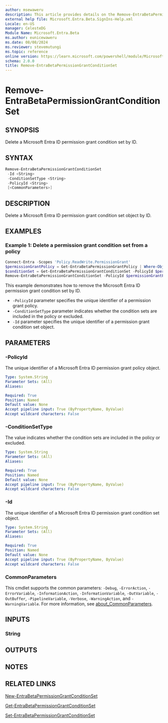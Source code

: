 ```yaml
---
author: msewaweru
description: This article provides details on the Remove-EntraBetaPermissionGrantConditionSet command.
external help file: Microsoft.Entra.Beta.SignIns-Help.xml
Locale: en-US
manager: CelesteDG
Module Name: Microsoft.Entra.Beta
ms.author: eunicewaweru
ms.date: 08/08/2024
ms.reviewer: stevemutungi
ms.topic: reference
online version: https://learn.microsoft.com/powershell/module/Microsoft.Entra.Beta/Remove-EntraBetaPermissionGrantConditionSet
schema: 2.0.0
title: Remove-EntraBetaPermissionGrantConditionSet
---
```


# Remove-EntraBetaPermissionGrantConditionSet

## SYNOPSIS

Delete a Microsoft Entra ID permission grant condition set by ID.

## SYNTAX

```powershell
Remove-EntraBetaPermissionGrantConditionSet
 -Id <String>
 -ConditionSetType <String>
 -PolicyId <String>
 [<CommonParameters>]
```

## DESCRIPTION

Delete a Microsoft Entra ID permission grant condition set object by ID.

## EXAMPLES

### Example 1: Delete a permission grant condition set from a policy

```powershell
Connect-Entra -Scopes 'Policy.ReadWrite.PermissionGrant'
$permissionGrantPolicy = Get-EntraBetaPermissionGrantPolicy | Where-Object { $_.Id -eq 'my-custom-consent-policy' }
$conditionSet = Get-EntraBetaPermissionGrantConditionSet -PolicyId $permissionGrantPolicy.Id -ConditionSetType 'includes' | Where-Object { $_.PermissionType -eq 'delegated' }
Remove-EntraBetaPermissionGrantConditionSet -PolicyId $permissionGrantPolicy.Id -ConditionSetType 'includes' -Id $conditionSet.Id
```

This example demonstrates how to remove the Microsoft Entra ID permission grant condition set by ID.

- `-PolicyId` parameter specifies the unique identifier of a permission grant policy.
- `-ConditionSetType` parameter indicates whether the condition sets are included in the policy or excluded.
- `-Id` parameter specifies the unique identifier of a permission grant condition set object.

## PARAMETERS

### -PolicyId

The unique identifier of a Microsoft Entra ID permission grant policy object.

```yaml
Type: System.String
Parameter Sets: (All)
Aliases:

Required: True
Position: Named
Default value: None
Accept pipeline input: True (ByPropertyName, ByValue)
Accept wildcard characters: False
```

### -ConditionSetType

The value indicates whether the condition sets are included in the policy or excluded.

```yaml
Type: System.String
Parameter Sets: (All)
Aliases:

Required: True
Position: Named
Default value: None
Accept pipeline input: True (ByPropertyName, ByValue)
Accept wildcard characters: False
```

### -Id

The unique identifier of a Microsoft Entra ID permission grant condition set object.

```yaml
Type: System.String
Parameter Sets: (All)
Aliases:

Required: True
Position: Named
Default value: None
Accept pipeline input: True (ByPropertyName, ByValue)
Accept wildcard characters: False
```

### CommonParameters

This cmdlet supports the common parameters: `-Debug`, `-ErrorAction`, `-ErrorVariable`, `-InformationAction`, `-InformationVariable`, `-OutVariable`, `-OutBuffer`, `-PipelineVariable`, `-Verbose`, `-WarningAction`, and `-WarningVariable`. For more information, see [about_CommonParameters](https://go.microsoft.com/fwlink/?LinkID=113216).

## INPUTS

### String

## OUTPUTS

## NOTES

## RELATED LINKS

[New-EntraBetaPermissionGrantConditionSet](New-EntraBetaPermissionGrantConditionSet.md)

[Get-EntraBetaPermissionGrantConditionSet](Get-EntraBetaPermissionGrantConditionSet.md)

[Set-EntraBetaPermissionGrantConditionSet](Set-EntraBetaPermissionGrantConditionSet.md)
